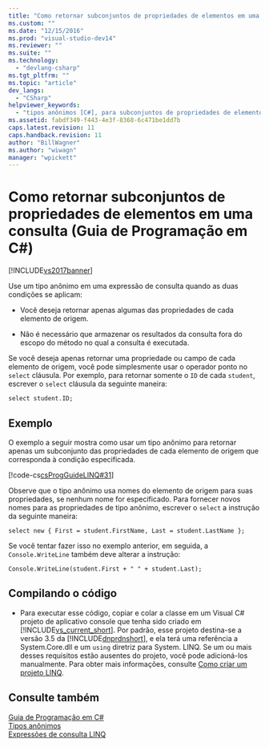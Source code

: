 ```yaml
---
title: "Como retornar subconjuntos de propriedades de elementos em uma consulta (Guia de Programa&#231;&#227;o em C#) | Microsoft Docs"
ms.custom: ""
ms.date: "12/15/2016"
ms.prod: "visual-studio-dev14"
ms.reviewer: ""
ms.suite: ""
ms.technology: 
  - "devlang-csharp"
ms.tgt_pltfrm: ""
ms.topic: "article"
dev_langs: 
  - "CSharp"
helpviewer_keywords: 
  - "tipos anônimos [C#], para subconjuntos de propriedades de elemento"
ms.assetid: fabdf349-f443-4e3f-8368-6c471be1dd7b
caps.latest.revision: 11
caps.handback.revision: 11
author: "BillWagner"
ms.author: "wiwagn"
manager: "wpickett"
---
```

# Como retornar subconjuntos de propriedades de elementos em uma consulta (Guia de Programa&#231;&#227;o em C#)
[!INCLUDE[vs2017banner](../../../csharp/includes/vs2017banner.md)]

Use um tipo anônimo em uma expressão de consulta quando as duas condições se aplicam:  
  
-   Você deseja retornar apenas algumas das propriedades de cada elemento de origem.  
  
-   Não é necessário que armazenar os resultados da consulta fora do escopo do método no qual a consulta é executada.  
  
 Se você deseja apenas retornar uma propriedade ou campo de cada elemento de origem, você pode simplesmente usar o operador ponto no `select` cláusula.  Por exemplo, para retornar somente o `ID` de cada `student`, escrever o `select` cláusula da seguinte maneira:  
  
```  
select student.ID;  
```  
  
## Exemplo  
 O exemplo a seguir mostra como usar um tipo anônimo para retornar apenas um subconjunto das propriedades de cada elemento de origem que corresponda à condição especificada.  
  
 [!code-cs[csProgGuideLINQ#31](../../../csharp/programming-guide/arrays/codesnippet/CSharp/how-to-return-subsets-of-element-properties-in-a-query_1.cs)]  
  
 Observe que o tipo anônimo usa nomes do elemento de origem para suas propriedades, se nenhum nome for especificado.  Para fornecer novos nomes para as propriedades de tipo anônimo, escrever o `select` a instrução da seguinte maneira:  
  
```  
select new { First = student.FirstName, Last = student.LastName };  
```  
  
 Se você tentar fazer isso no exemplo anterior, em seguida, a `Console.WriteLine` também deve alterar a instrução:  
  
```  
Console.WriteLine(student.First + " " + student.Last);  
```  
  
## Compilando o código  
  
-   Para executar esse código, copiar e colar a classe em um Visual C\# projeto de aplicativo console que tenha sido criado em [!INCLUDE[vs_current_short](../../../csharp/programming-guide/classes-and-structs/includes/vs_current_short_md.md)].  Por padrão, esse projeto destina\-se a versão 3.5 da [!INCLUDE[dnprdnshort](../../../csharp/getting-started/includes/dnprdnshort_md.md)], e ela terá uma referência a System.Core.dll e um `using` diretriz para System. LINQ.  Se um ou mais desses requisitos estão ausentes do projeto, você pode adicioná\-los manualmente.  Para obter mais informações, consulte [Como criar um projeto LINQ](../Topic/How%20to:%20Create%20a%20LINQ%20Project.md).  
  
## Consulte também  
 [Guia de Programação em C\#](../../../csharp/programming-guide/index.md)   
 [Tipos anônimos](../../../csharp/programming-guide/classes-and-structs/anonymous-types.md)   
 [Expressões de consulta LINQ](../../../csharp/programming-guide/linq-query-expressions/index.md)
